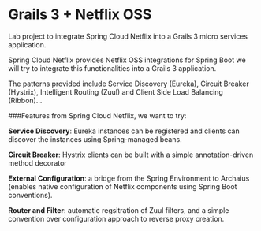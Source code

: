 # Grails 3 + Netflix OSS
Lab project to integrate Spring Cloud Netflix  into a Grails 3 micro services application.

Spring Cloud Netflix provides Netflix OSS integrations for Spring Boot we will try to integrate this functionalities into a Grails 3 application.

The patterns provided include Service Discovery (Eureka), Circuit Breaker (Hystrix), Intelligent Routing (Zuul) and Client Side Load Balancing (Ribbon)...

###Features from Spring Cloud Netflix, we want to try:

**Service Discovery**: Eureka instances can be registered and clients can discover the instances using Spring-managed beans.

**Circuit Breaker**: Hystrix clients can be built with a simple annotation-driven method decorator

**External Configuration**: a bridge from the Spring Environment to Archaius (enables native configuration of Netflix components using Spring Boot conventions).

**Router and Filter**: automatic regsitration of Zuul filters, and a simple convention over configuration approach to reverse proxy creation.
